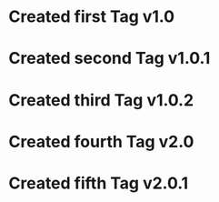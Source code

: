 # Created first Tag v1.0

# Created second Tag v1.0.1

# Created third Tag v1.0.2

# Created fourth Tag v2.0

# Created fifth Tag v2.0.1